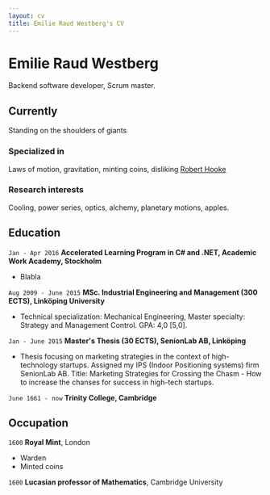 ```yaml
---
layout: cv
title: Emilie Raud Westberg's CV
---
```

# Emilie Raud Westberg
Backend software developer, Scrum master.


## Currently

Standing on the shoulders of giants

### Specialized in

Laws of motion, gravitation, minting coins, disliking [Robert Hooke](http://en.wikipedia.org/wiki/Robert_Hooke)


### Research interests

Cooling, power series, optics, alchemy, planetary motions, apples.


## Education
`Jan - Apr 2016`
__Accelerated Learning Program in C# and .NET, Academic Work Academy, Stockholm__
- Blabla

`Aug 2009 - June 2015`
__MSc. Industrial Engineering and Management (300 ECTS), Linköping University__
- Technical specialization: Mechanical Engineering, Master specialty: Strategy and Management Control. GPA: 4,0 [5,0].

`Jan - June 2015`
__Master's Thesis (30 ECTS), SenionLab AB, Linköping__
- Thesis focusing on marketing strategies in the context of high-technology startups. Assigned my IPS (Indoor Positioning systems) firm SenionLab AB. Title: Marketing Strategies for Crossing the Chasm - How to increase the chanses for success in high-tech startups.

`June 1661 - now`
__Trinity College, Cambridge__


## Occupation

`1600`
__Royal Mint__, London

- Warden
- Minted coins

`1600`
__Lucasian professor of Mathematics__, Cambridge University



<!-- ### Footer

Last updated: September 2021 -->


